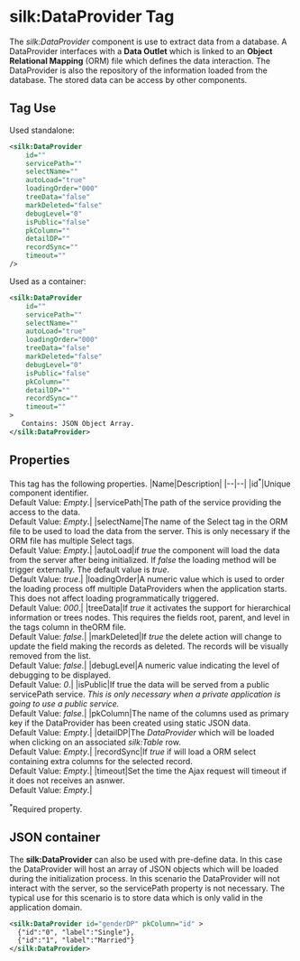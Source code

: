 # silk:DataProvider Tag
The *silk:DataProvider* component is use to extract data from a database. A DataProvider interfaces with a **Data Outlet** which is linked to an **Object Relational Mapping** (ORM) file which defines the data interaction. The DataProvider is also the repository of the information loaded from the database. The stored data can be access by other components.

## Tag Use
Used standalone:
```xml
<silk:DataProvider
    id=""
    servicePath=""
    selectName=""
    autoLoad="true"
    loadingOrder="000"
    treeData="false"
    markDeleted="false"
    debugLevel="0"
    isPublic="false"
    pkColumn=""
    detailDP=""
    recordSync=""
    timeout=""
/>
```
Used as a container:
```xml
<silk:DataProvider
    id=""
    servicePath=""
    selectName=""
    autoLoad="true"
    loadingOrder="000"
    treeData="false"
    markDeleted="false"
    debugLevel="0"
    isPublic="false"
    pkColumn=""
    detailDP=""
    recordSync=""
    timeout=""
>
   Contains: JSON Object Array.
</silk:DataProvider>
```
## Properties
This tag has the following properties.
|Name|Description|
|--|--|
|id<sup>*</sup>|Unique component identifier.<br>Default Value: *Empty*.|
|servicePath|The path of the service providing the access to the data.<br>Default Value: *Empty*.|
|selectName|The name of the Select tag in the ORM file to be used to load the data from the server. This is only necessary if the ORM file has multiple Select tags.<br>Default Value: *Empty*.|
|autoLoad|if _true_ the component will load the data from the server after being initialized. If _false_ the loading method will be trigger externally. The default value is _true_.<br>Default Value: *true*.|
|loadingOrder|A numeric value which is used to order the loading process off multiple DataProviders when the application starts. This does not affect loading programmatically triggered.<br>Default Value: *000*.|
|treeData|If _true_ it activates the support for hierarchical information or trees nodes. This requires the fields root, parent, and level in the tags column in theORM file.<br>Default Value: *false*.|
|markDeleted|If _true_ the delete action will change to update the field making the records as deleted. The records will be visually removed from the list.<br>Default Value: *false*.|
|debugLevel|A numeric value indicating the level of debugging to be displayed.<br>Default Value: *0*.|
|isPublic|If true the data will be served from a public servicePath service. *This is only necessary when a private application is going to use a public service.*<br>Default Value: *false*.|
|pkColumn|The name of the columns used as primary key if the DataProvider has been created using static JSON data.<br>Default Value: *Empty*.|
|detailDP|The *DataProvider* which will be loaded when clicking on an associated *silk:Table* row.<br>Default Value: *Empty*.|
|recordSync|If _true_ if will load a ORM select containing extra columns for the selected record.<br>Default Value: *Empty*.|
|timeout|Set the time the Ajax request will timeout if it does not receives an asnwer.<br>Default Value: *Empty*.|

<sup>*</sup>Required property.
## JSON container
The **silk:DataProvider** can also be used with pre-define data. In this case the DataProvider will host an array of JSON objects which will be loaded during the initialization process. In this scenario the DataProvider will not interact with the server, so the servicePath property is not necessary. The typical use for this scenario is to store data which is only valid in the application domain.
```xml
<silk:DataProvider id="genderDP" pkColumn="id" >
  {"id":"0", "label":"Single"},
  {"id":"1", "label":"Married"}
</silk:DataProvider>
```
